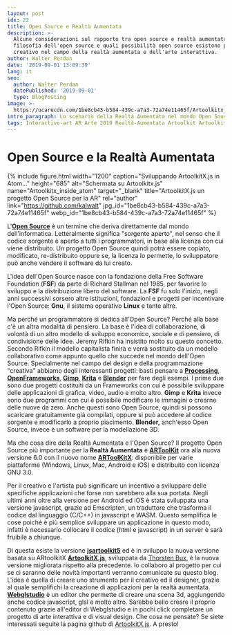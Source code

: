 ```yaml
---
layout: post
idx: 22
title: Open Source e Realtà Aumentata
description: >-
  Alcune considerazioni sul rapporto tra open source e realtà aumentata: La
  filosofia dell'open source e quali possibilità open source esistono per un
  creativo nel campo della realtà aumentata e dell'arte interattiva.
author: Walter Perdan
date: '2019-09-01 13:09:39'
lang: it
seo:
  author: Walter Perdan
  datePublished: '2019-09-01'
  type: BlogPosting
image: >-
  https://ucarecdn.com/1be8cb43-b584-439c-a7a3-72a74e11465f/Artoolkitx_inside_atom.webp
intro_paragraph: Lo scenario della Realtà Aumentata nel mondo Open Source.
tags: Interactive-art AR Arte 2019 Realtà-Aumentata Artoolkit ArtoolkitX
---
```

# Open Source e la Realtà Aumentata

{% include figure.html width="1200" caption="Sviluppando ArtoolkitX.js in Atom..." height="685" alt="Schermata su Artoolkitx.js" name="Artoolkitx_inside_atom" target="_blank" title="ArtoolkitX.js un progetto Open Source per la AR" rel="author" link="https://github.com/kalwalt" jpg_id="1be8cb43-b584-439c-a7a3-72a74e11465f" webp_id="1be8cb43-b584-439c-a7a3-72a74e11465f" %}

L'[**Open Source**](https://it.wikipedia.org/wiki/Open_source) è un termine che deriva direttamente dal mondo dell'informatica. Letteralmente significa "sorgente aperto", nel senso che il codice sorgente è aperto a tutti i programmatori, in base alla licenza con cui viene distribuito. Un progetto Open Source quindi potrà essere copiato, modificato,  re-distribuito oppure se, la licenza lo permette, lo sviluppatore può anche vendere il software da lui creato.

L'idea dell'Open Source nasce con la fondazione della Free Software Foundation (**FSF**) da parte di Richard Stallman nel 1985, per favorire lo sviluppo e la distribuzione libero del software. La **FSF** fu solo l'inizio, negli anni successivi sorsero altre istituzioni, fondazioni e progetti per incentivare l'Open Source: **Gnu**, il sistema operativo **Linux** e tante altre.

Ma perché un programmatore si dedica all'Open Source?  Perché alla base c'è un altra modalità di pensiero. La base è l'idea di collaborazione, di volontà di un altro modello di sviluppo economico, sociale e di pensiero, di condivisione delle idee. Jeremy Rifkin ha insistito molto su questo concetto. Secondo Rifkin il modello capitalista finirà e verrà sostituito da un modello collaborativo come appunto quello che succede nel mondo dell'Open Source. Specialmente nel campo del design e della programmazione "creativa" abbiamo degli interessanti progetti: basti pensare a [**Processing**](https://processing.org/), [**OpenFrameworks**](https://openframeworks.cc), [**Gimp**](https://www.gimp.org), [**Krita**](https://krita.org)  e [**Blender**](https://www.blender.org) per fare degli esempi. I prime due sono due progetti costituiti da un Frameworks con cui è possibile sviluppare delle applicazioni di grafica, video, audio e molto altro. **Gimp** e **Krita** invece sono due programmi con cui è possibile modificare le immagini o crearne delle nuove da zero. Anche questi sono Open Source, quindi si possono scaricare gratuitamente già compilati, oppure si può accedere al codice sorgente e modificarlo a proprio piacimento. **Blender,** anch'esso Open Source, invece è un software per la modellazione 3D.

Ma che cosa dire della Realtà Aumentata e l'Open Source?  Il progetto Open Source più importante per la **Realtà Aumentata** è [**ARToolKit**](https://en.wikipedia.org/wiki/ARToolKit) ora alla nuova versione 6.0 con il nuovo nome [**ARToolKitX**](https://www.artoolkitx.org/): disponibile per varie piattaforme (Windows, Linux, Mac, Android e iOS) e distribuito con licenza GNU 3.0.

Per il creativo e l'artista può significare un incentivo a sviluppare delle specifiche applicazioni che forse non sarebbero alla sua portata. Negli ultimi anni oltre alla versione per Android ed iOS è stata sviluppata una versione javascript, grazie ad Emscripten, un traduttore che trasforma il codice dal linguaggio (C/C++) in javascript e WASM. Questo semplifica le cose poiché è più semplice sviluppare un applicazione in questo modo, infatti è necessario collocare il codice (html e javascript) in un server è sarà fruibile a chiunque.

Di questa esiste la versione [**jsartoolkit5**](https://github.com/artoolkit/jsartoolkit5) ed è in sviluppo la nuova versione basata su ARtoolkitX [**ArtoolkitX.js**](https://github.com/augmentmy-world/artoolkitX.js), sviluppata da [Thorsten Bux](http://augmentmy.world/), è la nuova versione migliorata  rispetto alla precedente. Io collaboro al progetto per cui se ci saranno delle novità importanti verranno comunicate su questo blog. L'idea è quella di creare uno strumento per il creativo ed il designer, grazie al quale semplifichi la creazione di applicazioni per la realtà aumentata. [**Webglstudio**](https://webglstudio.org) è un editor che permette di creare una scena 3d, aggiungendo anche codice javascript, glsl e molto altro. Sarebbe bello creare il proprio contenuto grazie all'editor di Webglstudio e in pochi click completare un progetto di arte interattiva e di visual design. Che cosa ne pensate? Se siete interessati seguite la pagina github di [ArtoolkitX.js](https://github.com/augmentmy-world/artoolkitX.js). A presto!
